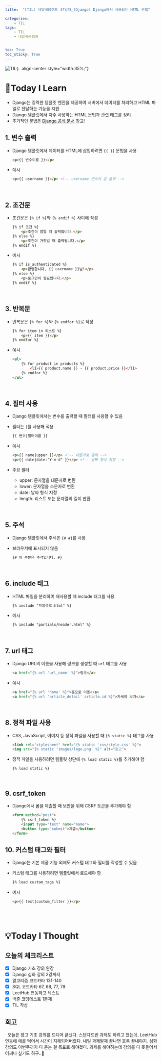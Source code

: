 ```yaml
---
title:  "[TIL] 내일배움캠프 47일차_[Django] Django에서 사용되는 HTML 문법" 

categories: 
    - TIL
tags: 
    - TIL
    - 내일배움캠프


toc: True
toc_sticky: True
---
```


![TIL](/assets/images/TIL2.png){: .align-center style="width:35%;"}

# 👀Today I Learn

- Django는 강력한 템플릿 엔진을 제공하여 서버에서 데이터를 처리하고 HTML 파일로 전달하는 기능을 지원
- Django 템플릿에서 자주 사용하는 HTML 문법과 관련 태그를 정리
- 추가적인 문법은 [Django 공식 문서](https://docs.djangoproject.com/en/stable/topics/templates/) 참고!


## 1. 변수 출력
- Django 템플릿에서 데이터를 HTML에 삽입하려면 `{{ }}` 문법을 사용

    ```html
    <p>{{ 변수이름 }}</p>
    ```

- 예시

    ```html
    <p>{{ username }}</p> <!-- username 변수의 값 출력 -->
    ```

<br>

## 2. 조건문
- 조건문은 `{% if %}`와 `{% endif %}` 사이에 작성

    ```html
    {% if 조건 %}
        <p>조건이 참일 때 출력됩니다.</p>
    {% else %}
        <p>조건이 거짓일 때 출력됩니다.</p>
    {% endif %}
    ```

- 예시
    
    ```html
    {% if is_authenticated %}
        <p>환영합니다, {{ username }}님!</p>
    {% else %}
        <p>로그인이 필요합니다.</p>
    {% endif %}
    ```

<br>

## 3. 반복문

- 반복문은 `{% for %}`와 `{% endfor %}`로 작성

    ```html
    {% for item in 리스트 %}
        <p>{{ item }}</p>
    {% endfor %}
    ```

- 예시

    ```html
    <ul>
        {% for product in products %}
            <li>{{ product.name }} - {{ product.price }}</li>
        {% endfor %}
    </ul>
    ```

<br>

## 4. 필터 사용
- Django 템플릿에서는 변수를 출력할 때 필터를 사용할 수 있음
- 필터는 `|`를 사용해 적용

    ```html
    {{ 변수|필터이름 }}
    ```

- 예시

    ```html
    <p>{{ name|upper }}</p> <!-- 대문자로 출력 -->
    <p>{{ date|date:"Y-m-d" }}</p> <!-- 날짜 형식 지정 -->
    ```

- 주요 필터
  - upper: 문자열을 대문자로 변환
  - lower: 문자열을 소문자로 변환
  - date: 날짜 형식 지정
  - length: 리스트 또는 문자열의 길이 반환


<br>

## 5. 주석
- Django 템플릿에서 주석은 `{# #}`를 사용
- 브라우저에 표시되지 않음

    ```html
    {# 이 부분은 주석입니다. #}
    ```

<br>

## 6. include 태그
- HTML 파일을 분리하여 재사용할 때 include 태그를 사용

    ```html
    {% include "파일경로.html" %}
    ```

- 예시

    ```html
    {% include "partials/header.html" %}
    ```

<br>

## 7. url 태그
- Django URL의 이름을 사용해 링크를 생성할 때 `url` 태그를 사용

    ```html
    <a href="{% url 'url_name' %}">링크</a>
    ```

- 예시

    ```html
    <a href="{% url 'home' %}">홈으로 이동</a>
    <a href="{% url 'article_detail' article.id %}">자세히 보기</a>
    ```

<br>

## 8. 정적 파일 사용
- CSS, JavaScript, 이미지 등 정적 파일을 사용할 때 `{% static %}` 태그를 사용

    ```html
    <link rel="stylesheet" href="{% static 'css/style.css' %}">
    <img src="{% static 'images/logo.png' %}" alt="로고">
    ```

- 정적 파일을 사용하려면 템플릿 상단에 `{% load static %}`를 추가해야 함

    ```html
    {% load static %}
    ```

<br>

## 9. csrf_token
- Django에서 폼을 제출할 때 보안을 위해 CSRF 토큰을 추가해야 함

    ```html
    <form method="post">
        {% csrf_token %}
        <input type="text" name="name">
        <button type="submit">제출</button>
    </form>
    ```

## 10. 커스텀 태그와 필터
- Django는 기본 제공 기능 외에도 커스텀 태그와 필터를 작성할 수 있음
- 커스텀 태그를 사용하려면 템플릿에서 로드해야 함

    ```html
    {% load custom_tags %}
    ```

- 예시

    ```html
    <p>{{ text|custom_filter }}</p>
    ```

<br>
<br>

# 💡Today I Thought

## 오늘의 체크리스트
- [x] Django 기초 강의 완강
- [x] Django 심화 강의 2강까지
- [x] 알고리즘 코드카타 131-140
- [x] SQL 코드카타 67, 68, 77, 78
- [x] LeetHub 연동하고 테스트
- [x] 백준 코딩테스트 1문제
- [x] TIL 작성

## 회고
&nbsp; 오늘은 장고 기초 강의를 드디어 끝냈다. 스탠다드반 과제도 하려고 했는데, LeetHub 연동에 애를 먹어서 시간이 지체되어버렸다. 내일 과제발제 끝나면 호록 끝내야지. 심화강의도 이번주까지 다 듣는 걸 목표로 해야겠다. 과제를 해야하는데 강의를 다 못들어서 어쩌나 싶기도 하구..🥹 
